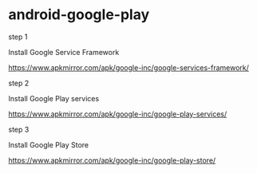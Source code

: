 # android-google-play
step 1

Install Google Service Framework

https://www.apkmirror.com/apk/google-inc/google-services-framework/

step 2

Install Google Play services

https://www.apkmirror.com/apk/google-inc/google-play-services/

step 3

Install Google Play Store

https://www.apkmirror.com/apk/google-inc/google-play-store/

